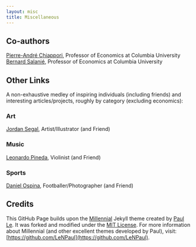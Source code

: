 ```yaml
---
layout: misc
title: Miscellaneous
---
```



## Co-authors
<a href="http://www.columbia.edu/~pc2167/" target="_blank" rel="noopener noreferrer">Pierre-André Chiappori</a>, Professor of Economics at Columbia University  
<a href="http://bsalanie.com/" target="_blank" rel="noopener noreferrer">Bernard Salanié</a>, Professor of Economics at Columbia University


## Other Links
A non-exhaustive medley of inspiring individuals (including friends) and interesting articles/projects, roughly by category (excluding economics):

### Art
<a href="https://www.jmsegal.com/" target="_blank" rel="noopener noreferrer">Jordan Segal</a>, Artist/Illustrator (and Friend)

### Music
<a href="http://leonardopinedag.com/index.php" target="_blank" rel="noopener noreferrer">Leonardo Pineda</a>, Violinist (and Friend)

### Sports
<a href="https://www.dannyospina.com/" target="_blank" rel="noopener noreferrer">Daniel Ospina</a>, Footballer/Photographer (and Friend)


## Credits
This GitHub Page builds upon the [Millennial](https://lenpaul.github.io/Millennial/) Jekyll theme created by [Paul Le](https://www.lenpaul.com/). It was forked and modified under the [MIT License](http://choosealicense.com/licenses/mit/). For more information about Millennial (and other excellent themes developed by Paul), visit: [https://github.com/LeNPaul](https://github.com/LeNPaul).
